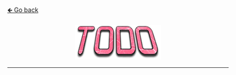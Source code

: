<a href="../../../">🡸 Go back</a>

<h4 id="main" align="center">
    <img src="images/TODO.png" alt="main" align="center">
</h4>

___

<strong>
<h3 align="center">

</h3>
<strong>
